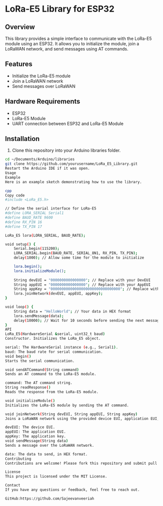 # LoRa-E5 Library for ESP32

## Overview

This library provides a simple interface to communicate with the LoRa-E5 module using an ESP32. It allows you to initialize the module, join a LoRaWAN network, and send messages using AT commands.

## Features

- Initialize the LoRa-E5 module
- Join a LoRaWAN network
- Send messages over LoRaWAN

## Hardware Requirements

- ESP32
- LoRa-E5 Module
- UART connection between ESP32 and LoRa-E5 Module

## Installation

1. Clone this repository into your Arduino libraries folder.

```bash
cd ~/Documents/Arduino/libraries
git clone https://github.com/yourusername/LoRa_E5_Library.git
Restart the Arduino IDE if it was open.
Usage
Example
Here is an example sketch demonstrating how to use the library.

cpp
Copy code
#include <LoRa_E5.h>

// Define the serial interface for LoRa-E5
#define LORA_SERIAL Serial1
#define BAUD_RATE 9600
#define RX_PIN 16
#define TX_PIN 17

LoRa_E5 lora(LORA_SERIAL, BAUD_RATE);

void setup() {
    Serial.begin(115200);
    LORA_SERIAL.begin(BAUD_RATE, SERIAL_8N1, RX_PIN, TX_PIN);
    delay(1000); // Allow some time for the module to initialize

    lora.begin();
    lora.initializeModule();
    
    String devEUI = "0000000000000000"; // Replace with your DevEUI
    String appEUI = "0000000000000000"; // Replace with your AppEUI
    String appKey = "00000000000000000000000000000000"; // Replace with your AppKey
    lora.joinNetwork(devEUI, appEUI, appKey);
}

void loop() {
    String data = "HelloWorld"; // Your data in HEX format
    lora.sendMessage(data);
    delay(10000); // Wait for 10 seconds before sending the next message
}
API
LoRa_E5(HardwareSerial &serial, uint32_t baud)
Constructor. Initializes the LoRa_E5 object.

serial: The HardwareSerial instance (e.g., Serial1).
baud: The baud rate for serial communication.
void begin()
Starts the serial communication.

void sendATCommand(String command)
Sends an AT command to the LoRa-E5 module.

command: The AT command string.
String readResponse()
Reads the response from the LoRa-E5 module.

void initializeModule()
Initializes the LoRa-E5 module by sending the AT command.

void joinNetwork(String devEUI, String appEUI, String appKey)
Joins a LoRaWAN network using the provided device EUI, application EUI, and application key.

devEUI: The device EUI.
appEUI: The application EUI.
appKey: The application key.
void sendMessage(String data)
Sends a message over the LoRaWAN network.

data: The data to send, in HEX format.
Contributing
Contributions are welcome! Please fork this repository and submit pull requests.

License
This project is licensed under the MIT License.

Contact
If you have any questions or feedback, feel free to reach out.

GitHub:https://github.com/Sajeevanveeriah
